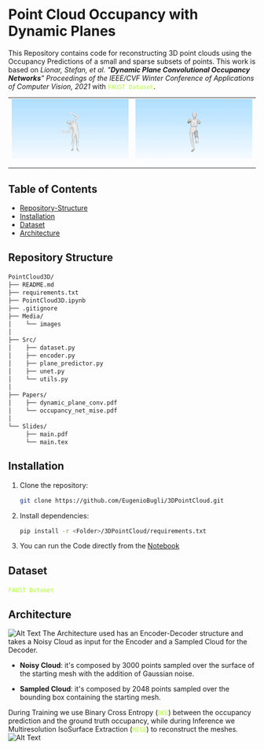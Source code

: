 # Point Cloud Occupancy with Dynamic Planes

This Repository contains code for reconstructing 3D point clouds using the Occupancy Predictions of a small and sparse subsets of points.
This work is based on *Lionar, Stefan, et al. "**Dynamic Plane Convolutional Occupancy Networks**" Proceedings of the IEEE/CVF Winter Conference of Applications of Computer Vision, 2021* with <code style="color : GreenYellow">FAUST Dataset</code>.

<table>
  <tr>
    <td>
      <img src="./Media/test_scan_191.gif" alt="First GIF">
    </td>
    <td>
      <img src="./Media/test_scan_137.gif" alt="Second GIF">
    </td>
  </tr>
</table>

## Table of Contents
- [Repository-Structure](#repository-structure)
- [Installation](#installation)
- [Dataset](#dataset)
- [Architecture](#architecture)

## Repository Structure
```plaintext
PointCloud3D/
├── README.md
├── requirements.txt
├── PointCloud3D.ipynb
├── .gitignore
├── Media/
│    └── images
│
├── Src/
│    ├── dataset.py
│    ├── encoder.py
│    ├── plane_predictor.py
│    ├── unet.py
│    └── utils.py
│    
├── Papers/
│    ├── dynamic_plane_conv.pdf
│    └── occupancy_net_mise.pdf
│
└── Slides/
     ├── main.pdf
     └── main.tex
```

## Installation

1. Clone the repository:
   ```bash
   git clone https://github.com/EugenioBugli/3DPointCloud.git
2. Install dependencies:
    ```bash
    pip install -r <Folder>/3DPointCloud/requirements.txt
3. You can run the Code directly from the [Notebook](PointCloud3D.ipynb)

## Dataset
<code style="color : GreenYellow">FAUST Dataset</code> 

## Architecture
![Alt Text](./Media/pipeline_scuro.png)
The Architecture used has an Encoder-Decoder structure and takes a Noisy Cloud as input for the Encoder and a Sampled Cloud for the Decoder.

- **Noisy Cloud**: it's composed by 3000 points sampled over the surface of the starting mesh with the addition of Gaussian noise.

- **Sampled Cloud**: it's composed by 2048 points sampled over the bounding box containing the starting mesh.

During Training we use Binary Cross Entropy (<code style="color : GreenYellow">BCE</code>) between the occupancy prediction and the ground truth occupancy, while during Inference we Multiresolution IsoSurface Extraction (<code style="color : GreenYellow">MISE</code>) to reconstruct the meshes.
![Alt Text](./Media/mise.png)
